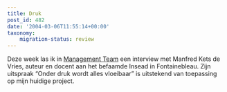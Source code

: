 ```yaml
---
title: Druk
post_id: 482
date: '2004-03-06T11:55:14+00:00'
taxonomy:
    migration-status: review
---
```

Deze week las ik in [Management Team](http://www.mt.nl/artikel02.jsp?art=39466) een interview met Manfred Kets de Vries, auteur en docent aan het befaamde Insead in Fontainebleau. Zijn uitspraak “Onder druk wordt alles vloeibaar” is uitstekend van toepassing op mijn huidige project.